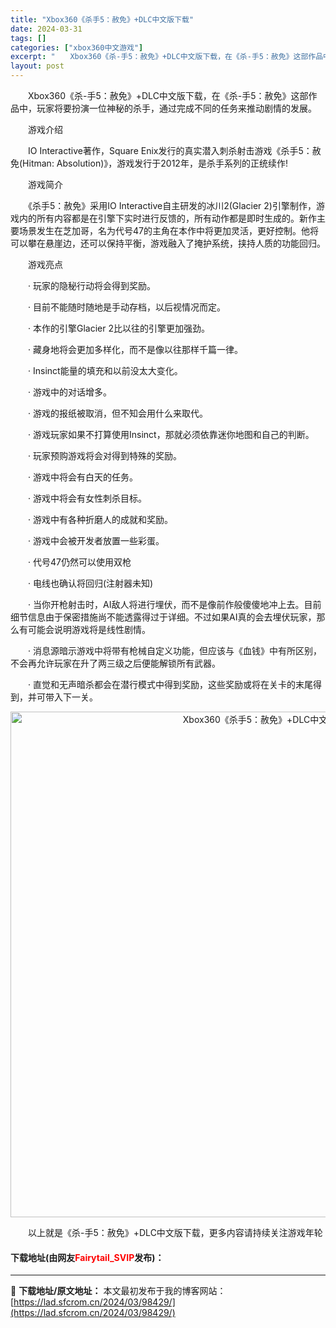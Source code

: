 ```yaml
---
title: "Xbox360《杀手5：赦免》+DLC中文版下载"
date: 2024-03-31
tags: []
categories: ["xbox360中文游戏"]
excerpt: "　　Xbox360《杀-手5：赦免》+DLC中文版下载，在《杀-手5：赦免》这部作品中，玩家将要扮演一位神秘的杀手，通过完成不同的任务来推动剧情的发展。 　　游戏介绍 　　IO Interactive著作，Square Enix发行的真实潜入刺杀射击游戏《杀手5：赦免(Hitman: Absolut&hellip;"
layout: post
---
```


 <p>　　Xbox360《杀-手5：赦免》+DLC中文版下载，在《杀-手5：赦免》这部作品中，玩家将要扮演一位神秘的杀手，通过完成不同的任务来推动剧情的发展。</p> <p>　　游戏介绍</p> <p>　　IO Interactive著作，Square Enix发行的真实潜入刺杀射击游戏《杀手5：赦免(Hitman: Absolution)》，游戏发行于2012年，是杀手系列的正统续作!</p> <p>　　游戏简介</p> <p>　　《杀手5：赦免》采用IO Interactive自主研发的冰川2(Glacier 2)引擎制作，游戏内的所有内容都是在引擎下实时进行反馈的，所有动作都是即时生成的。新作主要场景发生在芝加哥，名为代号47的主角在本作中将更加灵活，更好控制。他将可以攀在悬崖边，还可以保持平衡，游戏融入了掩护系统，挟持人质的功能回归。</p> <p>　　游戏亮点</p> <p>　　&middot; 玩家的隐秘行动将会得到奖励。</p> <p>　　&middot; 目前不能随时随地是手动存档，以后视情况而定。</p> <p>　　&middot; 本作的引擎Glacier 2比以往的引擎更加强劲。</p> <p>　　&middot; 藏身地将会更加多样化，而不是像以往那样千篇一律。</p> <p>　　&middot; Insinct能量的填充和以前没太大变化。</p> <p>　　&middot; 游戏中的对话增多。</p> <p>　　&middot; 游戏的报纸被取消，但不知会用什么来取代。</p> <p>　　&middot; 游戏玩家如果不打算使用Insinct，那就必须依靠迷你地图和自己的判断。</p> <p>　　&middot; 玩家预购游戏将会对得到特殊的奖励。</p> <p>　　&middot; 游戏中将会有白天的任务。</p> <p>　　&middot; 游戏中将会有女性刺杀目标。</p> <p>　　&middot; 游戏中有各种折磨人的成就和奖励。</p> <p>　　&middot; 游戏中会被开发者放置一些彩蛋。</p> <p>　　&middot; 代号47仍然可以使用双枪</p> <p>　　&middot; 电线也确认将回归(注射器未知)</p> <p>　　&middot; 当你开枪射击时，AI敌人将进行埋伏，而不是像前作般傻傻地冲上去。目前细节信息由于保密措施尚不能透露得过于详细。不过如果AI真的会去埋伏玩家，那么有可能会说明游戏将是线性剧情。</p> <p>　　&middot; 消息源暗示游戏中将带有枪械自定义功能，但应该与《血钱》中有所区别，不会再允许玩家在升了两三级之后便能解锁所有武器。</p> <p>　　&middot; 直觉和无声暗杀都会在潜行模式中得到奖励，这些奖励或将在关卡的末尾得到，并可带入下一关。</p> <p align="center"><img align="" border="0" src="https://lad.sfcrom.cn/wp-content/uploads/2024/03/20240330_66083e2129c26.jpg" width="809" alt="Xbox360《杀手5：赦免》+DLC中文版下载" /></p> <p>　　以上就是《杀-手5：赦免》+DLC中文版下载，更多内容请持续关注游戏年轮</p> <p><h4>下载地址(由网友<font color="red">Fairytail_SVIP</font>发布)：</h4></p> 

---
📖 **下载地址/原文地址：** 本文最初发布于我的博客网站：[https://lad.sfcrom.cn/2024/03/98429/](https://lad.sfcrom.cn/2024/03/98429/)
